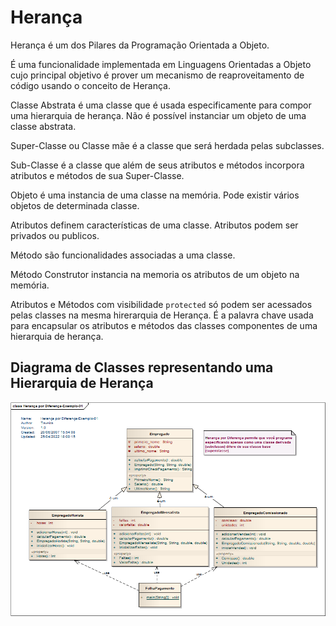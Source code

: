 # Herança

> 
Herança é um dos Pilares da Programação Orientada a Objeto. 
>
> 
É uma funcionalidade implementada em Linguagens Orientadas a Objeto cujo principal objetivo é prover um mecanismo de reaproveitamento de código usando o conceito de Herança.
>

>
Classe Abstrata é uma classe que é usada especificamente para compor uma hierarquia de herança. Não é possível instanciar um objeto de uma classe abstrata.
>
>
Super-Classe ou Classe mãe é a classe que será herdada pelas subclasses.
>
>
Sub-Classe é a classe que além de seus atributos e métodos incorpora atributos e métodos de sua Super-Classe.
>
>
Objeto é uma instancia de uma classe na memória. Pode existir vários objetos de determinada classe.
>
>
Atributos definem características de uma classe. Atributos podem ser privados ou publicos.
>
>
Método são funcionalidades associadas a uma classe.
>
>
Método Construtor instancia na memoria os atributos de um objeto na memória.
>
>
Atributos e Métodos com visibilidade `protected` só podem ser acessados pelas classes na mesma hirerarquia de Herança. É a palavra chave usada para encapsular os atributos e métodos das classes componentes de uma hierarquia de herança. 
>

## Diagrama de Classes representando uma Hierarquia de Herança

![This is a alt text.](./figuras/heranca-por-diferenca-exemplo-01.png "Hierarquia de Herança.")